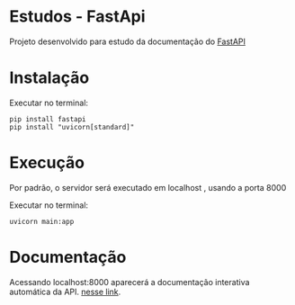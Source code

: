 # Estudos - FastApi

Projeto desenvolvido para estudo da documentação do [FastAPI](https://fastapi.tiangolo.com/) 

# Instalação

  Executar no terminal:

    pip install fastapi
    pip install "uvicorn[standard]"

# Execução

Por padrão, o servidor será executado em localhost , usando a porta 8000 

  Executar no terminal:

    uvicorn main:app
    
 # Documentação
 
 Acessando localhost:8000 aparecerá a documentação interativa automática da API.
 [nesse link](http://127.0.0.1:8000/docs).

